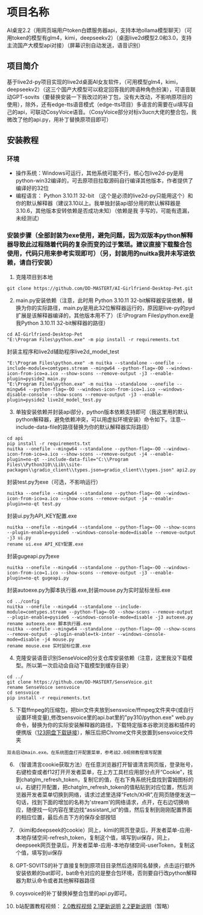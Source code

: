 # 项目名称
AI桌宠2.2（用网页端用户token白嫖服务器api，支持本地ollama模型聊天）（可用token的模型有glm4，kimi，deepseekv2）（桌面live2d模型2.0和3.0，支持主流国产大模型api对接）（屏幕识别自动发送，语音识别）
## 项目简介
基于live2d-py项目实现的live2d桌面AI女友软件，（可用模型glm4，kimi，deepseekv2）（这三个国产大模型可以稳定回答我的跨语种角色扮演），可语音联动GPT-sovits（要替换安装一下我改过的补丁包，没有大改动，不影响原项目的使用），除外，还有edge-tts语音模式（edge-tts项目）多语言的需要在ui填写自己的api，可联动CosyVoice语音。（CosyVoice部分对标v3ucn大佬的整合包，我微改了他的api.py，用补丁替换原项目即可）



## 安装教程
### 环境
- 操作系统：Windows可运行，其他系统可能不行，核心包live2d-py是用python-win32编译的，可去原项目拉取源码自行编译其他版本，作者提供了编译好的32位
- 编程语言： Python 3.10.11 32-bit （这个是必须的live2d-py只能用这个）和 你的默认解释器（建议3.10以上。我单独封装api部分用的默认解释器是3.10.6，其他版本安转依赖是否成功未知）（依赖是我 手写的，可能有遗漏，未经测试）

### 安装步骤（全部封装为exe使用，避免问题，因为双版本python解释器导致此过程随着代码的复杂而变的过于繁琐。建议直接下载整合包使用，代码只用来参考实现即可）（另，封装用的nuitka我并未写进依赖，请自行安装）
1. 克隆项目到本地
```
git clone https://github.com/DD-MASTERT/AI-Girlfriend-Desktop-Pet.git
 ```
2. main.py安装依赖（注意，此时用 Python 3.10.11 32-bit解释器安装依赖，替换为你的实际路径，main.py是用此32位解释器运行的，原因是live-py的pyd扩展是该解释器编译的，其他版本用不了）（E:\Program Files\python.exe是我Python 3.10.11 32-bit解释器的路径）
 ```
cd AI-Girlfriend-Desktop-Pet
"E:\Program Files\python.exe" -m pip install -r requirements.txt
 ```
封装主程序和live2d辅助程序live2d_model_test
 ```
"E:\Program Files\python.exe" -m nuitka --standalone --onefile --include-module=comtypes.stream --mingw64 --python-flag=-OO --windows-icon-from-ico=a.ico --show-scons --remove-output -j3 --enable-plugin=pyside2 main.py
"E:\Program Files\python.exe" -m nuitka --standalone --onefile --mingw64 --python-flag=-OO --windows-icon-from-ico=1.ico --windows-disable-console --show-scons --remove-output -j3 --enable-plugin=pyside2 live2d_model_test.py
 ``` 
3. 单独安装依赖并封装api部分，python版本依赖支持即可（我这里用的默认python解释器，避免依赖冲突，可以用虚拟环境安装）命令如下。注意--include-data-file的路径替换为你的默认解释器实际路径）
 ```
cd api
pip install -r requirements.txt
nuitka --onefile --mingw64 --standalone --python-flag=-OO --windows-icon-from-ico=a.ico --show-scons --remove-output -j4 --enable-plugin=no-qt --include-data-file="C:\\Program Files\\Python310\\Lib\\site-packages\\gradio_client\\types.json=gradio_client\\types.json" api2.py

 ```
封装test.py为exe（可选，不影响运行）
 ```
nuitka --onefile --mingw64 --standalone --python-flag=-OO --windows-icon-from-ico=a.ico --show-scons --remove-output -j4 --enable-plugin=no-qt test.py
  ```
封装ui.py为API_KEY配置.exe
 ```
nuitka --onefile --mingw64 --standalone --python-flag=-OO --show-scons --plugin-enable=pyside6 --windows-console-mode=disable --remove-output -j3 ui.py
rename ui.exe API_KEY配置.exe
   ```
封装gugeapi.py为exe
 ```
nuitka --onefile --mingw64 --standalone --python-flag=-OO --windows-icon-from-ico=1.ico --show-scons --remove-output -j3 --enable-plugin=no-qt gugeapi.py
   ```
封装autoexe.py为脚本执行器.exe,封装mouse.py为实时鼠标坐标.exe
 ```
cd ../config
nuitka --onefile --mingw64 --standalone --include-module=comtypes.stream --python-flag=-OO --show-scons --remove-output --plugin-enable=pyside6 --windows-console-mode=disable -j3 autoexe.py
rename autoexe.exe 脚本执行器.exe
nuitka --onefile --mingw64 --standalone --python-flag=-OO --show-scons --remove-output --plugin-enable=tk-inter --windows-console-mode=disable -j4 mouse.py
rename mouse.exe 实时鼠标位置.exe
   ```
4. 克隆安装语音识别SenseVoice的分支仓库安装依赖（注意，这里我没下载模型。所以第一次启动会自动下载模型到缓存目录）
 ```
 cd ../
 git clone https://github.com/DD-MASTERT/SenseVoice.git
rename SenseVoice sensvoice
cd sensvoice
pip install -r requirements.txt
 
 ```

5. 下载ffmpeg的压缩包，把bin文件夹放到sensvoice/ffmpeg文件夹中(或自行设置环境变量),修改sensvoice里的api.bat里的"py310/python.exe" web.py命令，替换为你的实际安装解释器的路径，下载特定版本谷歌浏览器和插件的便携版（[123网盘下载链接](https://www.123pan.com/s/2sl5jv-zNMJ3 "123网盘下载链接")），解压后把Chrome文件夹放置到sensvoice文件夹
 ```
 双击启动main.exe。在系统图盘打开配置菜单，参考战2.0视频教程填写配置

  ```

6. （智谱清言cookie获取方法）在任意浏览器打开智谱清言网页版，登录账号，右键检查或者f12打开开发者菜单，在上方工具栏应用部分点开“Cookie”，找到chatglm_refresh_token，复制它的值，在右下角系统托盘找到雷姆图标的ui，右键打开配置，把chatglm_refresh_token的值粘贴到对应位置，然后浏览器开发者菜单切换到网络，请求过滤里选择“Fetch/XHR”,在网页随便发送一句话，找到下面的增加的名称为'stream'的网络请求，点开，在右边切换响应，随便找一句内容在里边找“assistant_id”的值，然后复制到刚刚配置界面的相应位置，最后点击下方的保存全部按钮

7. （kimi和deepseek的cookie）同上，kimi的网页登录后，开发者菜单-应用-本地存储空间-refresh_token，复制这个值，填写到ui保存，同上，deepseek网页登录后，开发者菜单-应用-本地存储空间-userToken，复制这个值，填写到ui保存

8. GPT-SOVITS的补丁直接复制到原项目目录然后选择同名替换，点击运行额外安装依赖的bat即可，bat命令对应的是整合包环境，否则要自行改python解释器为默认命令或者其他解释器路径

9. coysvoice的补丁替换掉整合包里的api.py即可。

10. b站配置教程视频：
[2.0教程视频](https://www.bilibili.com/video/BV1Wxe8eTEfz/?vd_source=8d2d389c5bdd776c8292cc488f7c0506 "2.0教程视频")
[2.1更新说明](https://www.bilibili.com/video/BV18Cv8eUE9y/?spm_id_from=333.788&vd_source=8d2d389c5bdd776c8292cc488f7c0506 "2.1更新说明")
[2.2更新说明](https://www.bilibili.com/video/BV1t8ePeBE2m/?vd_source=8d2d389c5bdd776c8292cc488f7c0506 "2.2更新说明")（暂略）
